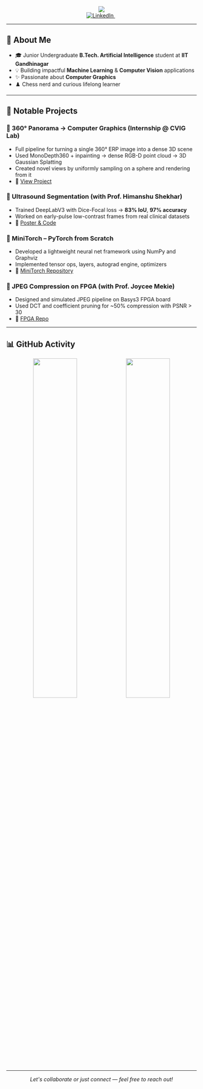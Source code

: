 
<!-- HEADER -->
<div align="center">
  <img src="https://readme-typing-svg.herokuapp.com?font=Fira+Code&size=24&duration=2000&pause=1000&color=9F79EE&center=true&vCenter=true&width=600&lines=Hi+there!+I'm+Soham+Gaonkar;AI+Undergrad+%40+IIT+Gandhinagar;ML+%7C+Computer+Graphics+%7C+Vision"/>

  <br/>

  <a href="https://linkedin.com/in/soham-gaonkar-885426280">
    <img src="https://img.shields.io/badge/LinkedIn-Connect-blue?style=for-the-badge&logo=linkedin" alt="LinkedIn"/>
  </a>
  &nbsp;
<!--   <a href="https://visitcount.itsvg.in/api?id=Soham-Gaonkar">
    <img src="https://visitcount.itsvg.in/api?id=Soham-Gaonkar&label=Profile+Visits&color=6A5ACD&style=for-the-badge" alt="Profile Visits"/>
  </a> -->
</div>

---

## 🧠 About Me

- 🎓 Junior Undergraduate **B.Tech. Artificial Intelligence** student at **IIT Gandhinagar**
- 💡 Building impactful **Machine Learning** & **Computer Vision** applications
- ✨ Passionate about **Computer Graphics** 
- ♟️ Chess nerd and curious lifelong learner

---

## 🚀 Notable Projects

### 📌 360° Panorama → Computer Graphics (Internship @ CVIG Lab)
- Full pipeline for turning a single 360° ERP image into a dense 3D scene
- Used MonoDepth360 + inpainting → dense RGB-D point cloud → 3D Gaussian Splatting
- Created novel views by uniformly sampling on a sphere and rendering from it
- 🔗 [View Project](https://github.com/Soham-Gaonkar/panoto3D)

### 📌 Ultrasound Segmentation (with Prof. Himanshu Shekhar)
- Trained DeepLabV3 with Dice-Focal loss → **83% IoU**, **97% accuracy**
- Worked on early-pulse low-contrast frames from real clinical datasets
- 🔗 [Poster & Code](https://drive.google.com/drive/folders/107V1sfC3DDkQrA591Dv3S4Cy5m0KDAC5?usp=sharing)

### 📌 MiniTorch – PyTorch from Scratch
- Developed a lightweight neural net framework using NumPy and Graphviz
- Implemented tensor ops, layers, autograd engine, optimizers
- 🔗 [MiniTorch Repository](https://github.com/Umang-Shikarvar/miniTorch)

### 📌 JPEG Compression on FPGA (with Prof. Joycee Mekie)
- Designed and simulated JPEG pipeline on Basys3 FPGA board
- Used DCT and coefficient pruning for ~50% compression with PSNR > 30
- 🔗 [FPGA Repo](https://github.com/Reckadon/JPEG-Compressiont)

---

## 📊 GitHub Activity

<p align="center">
  <img src="https://github-readme-stats.vercel.app/api?username=Soham-Gaonkar&theme=tokyonight&show_icons=true" width="48%"/>
  <img src="https://github-readme-stats.vercel.app/api/top-langs/?username=Soham-Gaonkar&layout=compact&theme=tokyonight" width="48%"/>
</p>

---

<p align="center">
  <em>Let's collaborate or just connect — feel free to reach out!</em>
</p>

